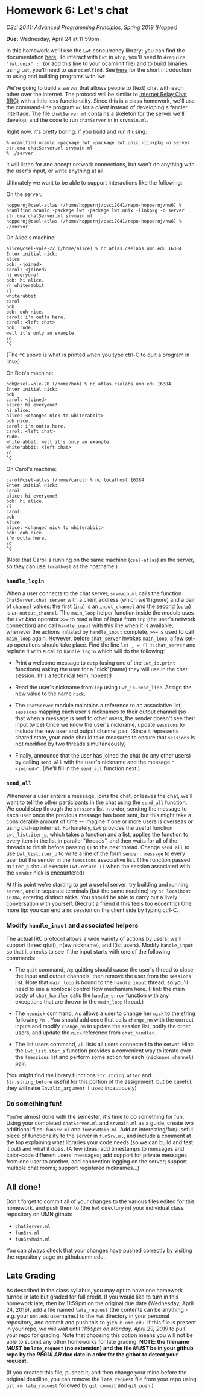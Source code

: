 # Homework 6: Let's chat

*CSci 2041: Advanced Programming Principles, Spring 2019 (Hopper)*

**Due:** Wednesday, April 24 at 11:59pm

In this homework we'll use the `Lwt` concurrency library; you can find
the documentation [here](https://ocsigen.org/lwt/3.3.0/api/).  To
interact with `Lwt` in `utop`, you'll need to `#require
"lwt.unix" ;;` (or add this line to your ocamlinit file) and to
build binaries using `Lwt`, you'll need to use `ocamlfind`. See [here](lwt_intro.md)
for the short introduction to using and building programs with `lwt`.

We're going to build a _server_ that allows people to (text) chat with
each other over the internet.  The protocol will be similar to
[Internet Relay Chat (IRC)](https://en.wikipedia.org/wiki/Internet_Relay_Chat)
with a little less functionality.  Since this is a class homework,
we'll use the command-line program `nc` for a _client_ instead of
developing a fancier interface.  The file `chatServer.ml` contains a
skeleton for the server we'll develop, and the code to run `chatServer` in in `srvmain.ml`.

Right now, it's pretty boring: if you build and run it using:
```
% ocamlfind ocamlc -package lwt -package lwt.unix -linkpkg -o server str.cma chatServer.ml srvmain.ml
% ./server
```
it will listen for and accept network connections, but won't do anything with the user's
input, or write anything at all.

Ultimately we want to be able to support interactions like the
following:

On the server:
```
hoppernj@csel-atlas (/home/hoppernj/csci2041/repo-hoppernj/hw6) % ocamlfind ocamlc -package lwt -package lwt.unix -linkpkg -o server str.cma chatServer.ml srvmain.ml
hoppernj@csel-atlas (/home/hoppernj/csci2041/repo-hoppernj/hw6) % ./server
```

On Alice's machine:
```
alice@csel-vole-22 (/home/alice) % nc atlas.cselabs.umn.edu 16384
Enter initial nick:
alice
bob: <joined>
carol: <joined>
hi everyone!
bob: hi alice.
/n whiterabbit
/l
whiterabbit
carol
bob
bob: ooh nice.
carol: i'm outta here.
carol: <left chat>
bob: rude.
well it's only an example.
/q
^C
```
(The `^C` above is what is printed when you type ctrl-C to quit a program in linux)

On Bob's machine:
```
bob@csel-vole-20 (/home/bob) % nc atlas.cselabs.umn.edu 16384
Enter initial nick:
bob
carol: <joined>
alice: hi everyone!
hi alice.
alice: <changed nick to whiterabbit>
ooh nice.
carol: i'm outta here.
carol: <left chat>
rude.
whiterabbit: well it's only an example.
whiterabbit: <left chat>
/q
^C
```

On Carol's machine:

```
carol@csel-atlas (/home/carol) % nc localhost 16384
Enter initial nick:
carol
alice: hi everyone!
bob: hi alice.
/l
carol
bob
alice
alice: <changed nick to whiterabbit>
bob: ooh nice.
i'm outta here.
/q
^C
```

(Note that Carol is running on the same machine (`csel-atlas`) as the server, so they can use `localhost` as the hostname.)

### `handle_login`

When a user connects to the chat server, `srvmain.ml` calls the function
`ChatServer.chat_server` with a client address (which we'll ignore) and a pair of `channel` values: the first (`inp`) is
an `input_channel` and the second (`outp`) is an `output_channel`.
The `main_loop` helper function inside the module uses the `Lwt`
*bind* operator `>>=` to read a line of input from `inp` (the user's
network connection) and call `handle_input` with this line when it is
available; whenever the actions initiated by `handle_input` complete,
`>>=` is used to call `main_loop` again.  However, before
`chat_server` invokes `main_loop`, a few set-up operations should
take place.  Find the line `let _ = ()` in `chat_server` and replace it
with a call to `handle_login` which will do the following:

+ Print a welcome message to `outp` (using one of the `Lwt_io.print`
  functions) asking the user for a "nick"(name) they will use in the chat
  session. (It's a technical term, honest!)

+ Read the user's nickname from `inp` using `Lwt_io.read_line`. Assign
  the new value to the name `nick`.

+ The `ChatServer` module maintains a reference to an associative list, `sessions`
  mapping each user's nicknames to their output channel (so that when a
  message is sent to other users, the sender doesn't see their input twice)
  Once we know the user's nickname, update `sessions` to include the
  new user and output channel pair.  (Since it represents shared state, your code should take measures to ensure that `sessions` is not modified by two threads simultaneously)

+ Finally, announce that the user has joined the chat (to any other
  users) by calling `send_all` with the user's nickname and the
  message `"<joined>"`. (We'll fill in the `send_all` function next.)

### `send_all`
Whenever a user enters a message, joins the chat, or leaves the chat,
we'll want to tell the other participants in the chat using the
`send_all` function.  We could step through the `sessions` list in
order, sending the message to each user once the previous message has
been sent, but this might take a considerable amount of time -- imagine
if one or more users is overseas or using dial-up internet.
Fortunately, `Lwt` provides the useful function `Lwt_list.iter_p`,
which takes a function and a list, applies the function to every item in the
list in parallel "threads", and then waits for all of the threads to
finish before passing `()` to the next thread.  Change `send_all` to
use `Lwt_list.iter_p` to write a line of the form `sender: message` to
every user but the sender in the `!sessions` associative list.  (The
function passed to `iter_p` should execute `Lwt.return ()` when the
session associated with the `sender` nick is encountered)

At this point we're starting to get a useful server: try building and
running `server`, and in separate terminals (but the same
machine) try `nc localhost 16384`, entering distinct nicks.  You
should be able to carry out a lively conversation with yourself.
(Recruit a friend if this feels too eccentric) One more tip: you can
end a `nc` session on the client side by typing ctrl-C.

### Modify `handle_input` and associated helpers
The actual IRC protocol allows a wide variety of actions by users;
we'll support three: q(uit), n(ew nickname), and l(ist users).  Modify
`handle_input` so that it checks to see if the input starts with one
of the following commands:

+ The `quit` command, `/q`: quitting should cause the user's thread to
  close the input and output channels, then remove the user from the
  `sessions` list. Note that `main_loop` is bound to the
  `handle_input` thread, so you'll need to use a nonlocal control flow
  mechanism here.  (Hint: the main body of `chat_handler` calls the
  `handle_error` function with any exceptions that are thrown in the
  `main_loop` thread.)

+ The `newnick` command, `/n`: allows a user to change her `nick` to
  the string following ``/n ``.  You should add code that calls
  `change_nn` with the correct inputs and modify `change_nn` to update
  the session list, notify the other users, and update the `nick`
  reference from `chat_handler`.

+ The list users command, `/l`: lists all users connected to the
  server. Hint: the `Lwt_list.iter_s` function provides a convenient way to
  iterate over the `!sessions` list and perform some action for each
  `(nickname,channel)` pair.

(You might find the library functions `Str.string_after` and `Str.string_before` useful for this portion of the assignment, but be careful: they will raise `Invalid_argument` if used incautiously)

### Do something fun!

You're almost done with the semester, it's time to do something for fun.  Using
your completed `chatServer.ml` and `srvmain.ml` as a guide, create two
additional files: `funSrv.ml` and `funSrvMain.ml`.  Add an
interesting/fun/useful piece of functionality to the server in  `funSrv.ml`, and
include a comment at the top explaining what libraries your code needs (so we
can build and test it out) and what it does.  (A few ideas: add timestamps to
messages and color-code different users' messages; add support for private
messages from one user to another; add connection logging on the server; support
multiple chat rooms; support registered nicknames...)

## All done!

Don't forget to commit all of your changes to the various files edited
for this homework, and push them to (the `hw6` directory in) your individual class repository
on UMN github:

+ `chatServer.ml`
+ `funSrv.ml`
+ `funSrvMain.ml`

You can always check that your changes have pushed
correctly by visiting the repository page on github.umn.edu.

## Late Grading

As described in the class syllabus, you may opt to have one homework turned in late but graded for full credit.  If you would like to turn in this homework late, then by 11:59pm on the original due date (Wednesday, April 24, 2019), add a file named `late_request` (the contents can be anything - e.g. your `umn.edu` username.) to the `hw6` directory in your personal repository, and commit and push this to `github.umn.edu`.  If this file is present in your repo, we will wait until *11:59pm on Monday, April 29, 2019* to pull your repo for grading.  Note that choosing this option means you will not be able to submit any other homeworks for late grading. **NOTE: the filename _MUST_ be `late_request` (no extension) and the file _MUST_ be in your github repo by the _REGULAR_ due date in order for the gitbot to detect your request.**

(If you created this file, pushed it, and then change your mind before the original deadline, you can remove the `late_request` file from your repo using `git rm late_request` followed by `git commit` and `git push`.)

